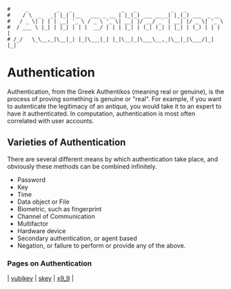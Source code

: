 ```text
#     _         _   _                _   _           _   _
#    / \  _   _| |_| |__   ___ _ __ | |_(_) ___ __ _| |_(_) ___  _ __
#   / _ \| | | | __| '_ \ / _ \ '_ \| __| |/ __/ _` | __| |/ _ \| '_ \
#  / ___ \ |_| | |_| | | |  __/ | | | |_| | (_| (_| | |_| | (_) | | | |
# /_/   \_\__,_|\__|_| |_|\___|_| |_|\__|_|\___\__,_|\__|_|\___/|_| |_|
```

Authentication
==============

Authentication, from the Greek Authentikos (meaning real or genuine), is the process of proving something is
genuine or "real". For example, if you want to autenticate the legitimacy of an antique, you would take it to
an expert to have it authenticated. In computation, authentication is most often correlated with user
accounts.

Varieties of Authentication
----------------------------

There are several different means by which authentication take place, and obviously these methods can be
combined infinitely. 

- Password
- Key
- Time
- Data object or File
- Biometric, such as fingerprint
- Channel of Communication
- Multifactor
- Hardware device
- Secondary authentication, or agent based
- Negation, or failure to perform or provide any of the above.

### Pages on Authentication

| [yubikey](yubikey) | [skey](skey) | [x9_9](x9_9) |

